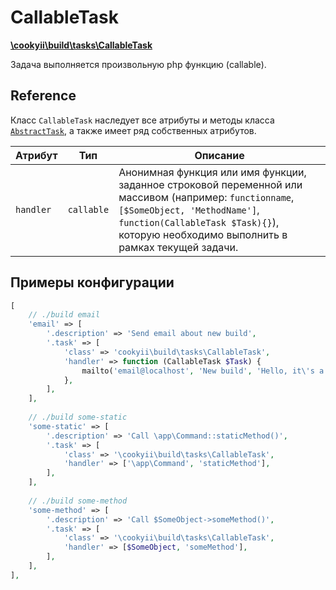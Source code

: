 CallableTask
============

[**\cookyii\build\tasks\CallableTask**](https://github.com/cookyii/build/blob/master/tasks/CallableTask.php)

Задача выполняется произвольную php функцию (callable).

Reference
---------

Класс `CallableTask` наследует все атрибуты и методы класса [`AbstractTask`][], а также имеет ряд собственных атрибутов.

| Атрибут | Тип | Описание | 
| ------- | --- | -------- |
| `handler` | `callable` | Анонимная функция или имя функции, заданное строковой переменной или массивом (например: `functionname`, `[$SomeObject, 'MethodName']`, `function(CallableTask $Task){}`), которую необходимо выполнить в рамках текущей задачи. |

Примеры конфигурации
--------------------
```php
[
    // ./build email
    'email' => [
        '.description' => 'Send email about new build',
        '.task' => [
            'class' => 'cookyii\build\tasks\CallableTask',
            'handler' => function (CallableTask $Task) {
                mailto('email@localhost', 'New build', 'Hello, it\'s a new build.');
            },
        ],
    ],
    
    // ./build some-static
    'some-static' => [
        '.description' => 'Call \app\Command::staticMethod()',
        '.task' => [
            'class' => '\cookyii\build\tasks\CallableTask',
            'handler' => ['\app\Command', 'staticMethod'],
        ],
    ],
    
    // ./build some-method
    'some-method' => [
        '.description' => 'Call $SomeObject->someMethod()',
        '.task' => [
            'class' => '\cookyii\build\tasks\CallableTask',
            'handler' => [$SomeObject, 'someMethod'],
        ],
    ],
],
```

[`AbstractTask`]: 03-reference-abstract-task.md
